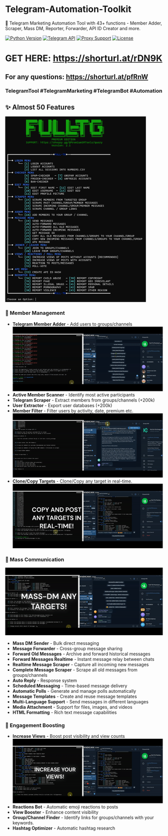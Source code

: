 # Telegram-Automation-Toolkit
🚀 Telegram Marketing Automation Tool with 43+ functions - Member Adder, Scraper, Mass DM, Reporter, Forwarder, API ID Creator and more.

[![Python Version](https://img.shields.io/badge/python-3.8%2B-blue)]()
[![Telegram API](https://img.shields.io/badge/Telegram-API-blue)]()
[![Proxy Support](https://img.shields.io/badge/Proxy-Supported-green)]()
[![License](https://img.shields.io/badge/license-MIT-green)]()

# GET HERE: https://shorturl.at/rDN9K
## For any questions: https://shorturl.at/pfRnW

### TelegramTool #TelegramMarketing #TelegramBot #Automation

## ✨ Almost 50 Features

<img src='UI1.png' width='450'>

### 👥 Member Management
- **Telegram Member Adder** - Add users to groups/channels
![](add.gif)
- **Active Member Scanner** - Identify most active participants
- **Telegram Scraper** - Extract members from groups/channels (+200k)
- **User Extractor** - Export user databases (+200k)
- **Member Filter** - Filter users by activity, date, premium etc.
![](scrap.gif)
- **Clone/Copy Targets** - Clone/Copy any target in real-time.
![](copy.gif)

### 📢 Mass Communication
![](mass.gif)
- **Mass DM Sender** - Bulk direct messaging
- **Message Forwarder** - Cross-group message sharing
- **Forward Old Messages** - Archive and forward historical messages
- **Forward Messages Realtime** - Instant message relay between chats
- **Realtime Message Scraper** - Capture all incoming new messages
- **Complete Message Scraper** - Scrape all old messages from groups/channels
- **Auto Reply** - Response system
- **Scheduled Messaging** - Time-based message delivery
- **Automatic Polls** - Generate and manage polls automatically
- **Message Templates** - Create and reuse message templates
- **Multi-Language Support** - Send messages in different languages
- **Media Attachment** - Support for files, images, and videos
- **HTML Formatting** - Rich text message capabilities

### 🚀 Engagement Boosting
- **Increase Views** - Boost post visibility and view counts
![](view_post.gif)
- **Reactions Bot** - Automatic emoji reactions to posts
- **View Booster** - Enhance content visibility
- **Group/Channel Finder** - Identify links for groups/channels with your keywords.
- **Hashtag Optimizer** - Automatic hashtag research

